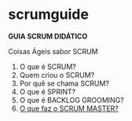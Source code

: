 # scrumguide

**GUIA SCRUM DIDÁTICO**

Coisas Ágeis sabor SCRUM

1. O que é SCRUM?
2. Quem criou o SCRUM?
3. Por quê se chama SCRUM?
4. O que é SPRINT?
5. O que é BACKLOG GROOMING?
6. [O que faz o SCRUM MASTER?](https://github.com/trevobr/scrumguide/blob/master/scrumaster.md)

